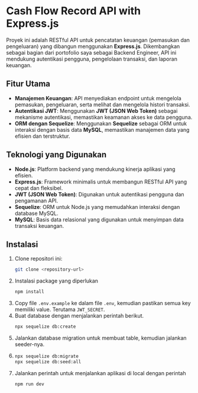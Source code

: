 # Cash Flow Record API with Express.js

Proyek ini adalah RESTful API untuk pencatatan keuangan (pemasukan dan pengeluaran) yang dibangun menggunakan **Express.js**. Dikembangkan sebagai bagian dari portofolio saya sebagai Backend Engineer, API ini mendukung autentikasi pengguna, pengelolaan transaksi, dan laporan keuangan.

## Fitur Utama
- **Manajemen Keuangan**: API menyediakan endpoint untuk mengelola pemasukan, pengeluaran, serta melihat dan mengelola histori transaksi.
- **Autentikasi JWT**: Menggunakan **JWT (JSON Web Token)** sebagai mekanisme autentikasi, memastikan keamanan akses ke data pengguna.
- **ORM dengan Sequelize**: Menggunakan **Sequelize** sebagai ORM untuk interaksi dengan basis data **MySQL**, memastikan manajemen data yang efisien dan terstruktur.
  
## Teknologi yang Digunakan
- **Node.js**: Platform backend yang mendukung kinerja aplikasi yang efisien.
- **Express.js**: Framework minimalis untuk membangun RESTful API yang cepat dan fleksibel.
- **JWT (JSON Web Token)**: Digunakan untuk autentikasi pengguna dan pengamanan API.
- **Sequelize**: ORM untuk Node.js yang memudahkan interaksi dengan database MySQL.
- **MySQL**: Basis data relasional yang digunakan untuk menyimpan data transaksi keuangan.

## Instalasi
1. Clone repositori ini:
   ```bash
   git clone <repository-url>
2. Instalasi package yang diperlukan
   ```bash
   npm install
4. Copy file `.env.example` ke dalam file `.env`, kemudian pastikan semua key memiliki value. Terutama `JWT_SECRET`.
5. Buat database dengan menjalankan perintah berikut.
   ```bash
   npx sequelize db:create
7. Jalankan database migration untuk membuat table, kemudian jalankan seeder-nya.
8. ```bash
   npx sequelize db:migrate
   npx sequelize db:seed:all
9. Jalankan perintah untuk menjalankan aplikasi di local dengan perintah
    ```bash
    npm run dev
